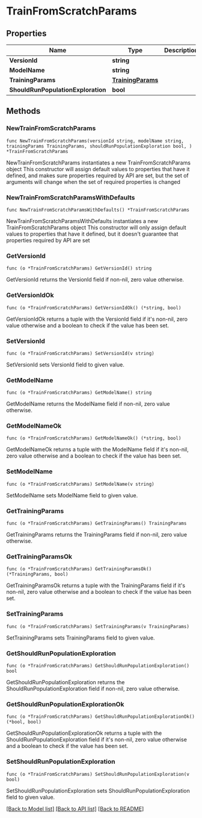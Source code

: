 # TrainFromScratchParams

## Properties

Name | Type | Description | Notes
------------ | ------------- | ------------- | -------------
**VersionId** | **string** |  | 
**ModelName** | **string** |  | 
**TrainingParams** | [**TrainingParams**](TrainingParams.md) |  | 
**ShouldRunPopulationExploration** | **bool** |  | 

## Methods

### NewTrainFromScratchParams

`func NewTrainFromScratchParams(versionId string, modelName string, trainingParams TrainingParams, shouldRunPopulationExploration bool, ) *TrainFromScratchParams`

NewTrainFromScratchParams instantiates a new TrainFromScratchParams object
This constructor will assign default values to properties that have it defined,
and makes sure properties required by API are set, but the set of arguments
will change when the set of required properties is changed

### NewTrainFromScratchParamsWithDefaults

`func NewTrainFromScratchParamsWithDefaults() *TrainFromScratchParams`

NewTrainFromScratchParamsWithDefaults instantiates a new TrainFromScratchParams object
This constructor will only assign default values to properties that have it defined,
but it doesn't guarantee that properties required by API are set

### GetVersionId

`func (o *TrainFromScratchParams) GetVersionId() string`

GetVersionId returns the VersionId field if non-nil, zero value otherwise.

### GetVersionIdOk

`func (o *TrainFromScratchParams) GetVersionIdOk() (*string, bool)`

GetVersionIdOk returns a tuple with the VersionId field if it's non-nil, zero value otherwise
and a boolean to check if the value has been set.

### SetVersionId

`func (o *TrainFromScratchParams) SetVersionId(v string)`

SetVersionId sets VersionId field to given value.


### GetModelName

`func (o *TrainFromScratchParams) GetModelName() string`

GetModelName returns the ModelName field if non-nil, zero value otherwise.

### GetModelNameOk

`func (o *TrainFromScratchParams) GetModelNameOk() (*string, bool)`

GetModelNameOk returns a tuple with the ModelName field if it's non-nil, zero value otherwise
and a boolean to check if the value has been set.

### SetModelName

`func (o *TrainFromScratchParams) SetModelName(v string)`

SetModelName sets ModelName field to given value.


### GetTrainingParams

`func (o *TrainFromScratchParams) GetTrainingParams() TrainingParams`

GetTrainingParams returns the TrainingParams field if non-nil, zero value otherwise.

### GetTrainingParamsOk

`func (o *TrainFromScratchParams) GetTrainingParamsOk() (*TrainingParams, bool)`

GetTrainingParamsOk returns a tuple with the TrainingParams field if it's non-nil, zero value otherwise
and a boolean to check if the value has been set.

### SetTrainingParams

`func (o *TrainFromScratchParams) SetTrainingParams(v TrainingParams)`

SetTrainingParams sets TrainingParams field to given value.


### GetShouldRunPopulationExploration

`func (o *TrainFromScratchParams) GetShouldRunPopulationExploration() bool`

GetShouldRunPopulationExploration returns the ShouldRunPopulationExploration field if non-nil, zero value otherwise.

### GetShouldRunPopulationExplorationOk

`func (o *TrainFromScratchParams) GetShouldRunPopulationExplorationOk() (*bool, bool)`

GetShouldRunPopulationExplorationOk returns a tuple with the ShouldRunPopulationExploration field if it's non-nil, zero value otherwise
and a boolean to check if the value has been set.

### SetShouldRunPopulationExploration

`func (o *TrainFromScratchParams) SetShouldRunPopulationExploration(v bool)`

SetShouldRunPopulationExploration sets ShouldRunPopulationExploration field to given value.



[[Back to Model list]](../README.md#documentation-for-models) [[Back to API list]](../README.md#documentation-for-api-endpoints) [[Back to README]](../README.md)


